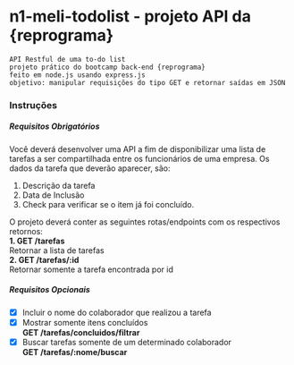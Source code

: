 # n1-meli-todolist - projeto API da {reprograma}

```
API Restful de uma to-do list
projeto prático do bootcamp back-end {reprograma} 
feito em node.js usando express.js
objetivo: manipular requisições do tipo GET e retornar saídas em JSON
```
### Instruções ###

##### Requisitos Obrigatórios #####
Você deverá desenvolver uma API a fim de disponibilizar uma lista de tarefas a ser compartilhada entre os funcionários de uma empresa.
Os dados da tarefa que deverão aparecer, são:
1. Descrição da tarefa
2. Data de Inclusão 
3. Check para verificar se o item já foi concluído.

O projeto deverá conter as seguintes rotas/endpoints com os respectivos retornos:  
**1.	GET /tarefas**  
Retornar a lista de tarefas  
**2.	GET /tarefas/:id**  
Retornar somente a tarefa encontrada por id

##### Requisitos Opcionais #####
- [x] Incluir o nome do colaborador que realizou a tarefa
- [x] Mostrar somente itens concluídos  
**GET /tarefas/concluidos/filtrar**
- [x] Buscar tarefas somente de um determinado colaborador  
**GET /tarefas/:nome/buscar**
